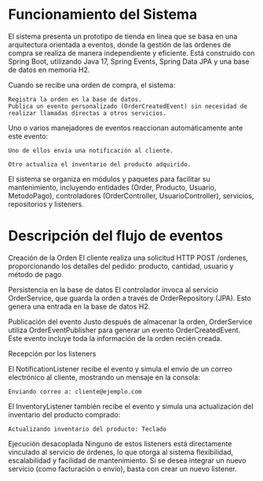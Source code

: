 
# Funcionamiento del Sistema

El sistema presenta un prototipo de tienda en línea que se basa en una arquitectura orientada a eventos, donde la gestión de las órdenes de compra se realiza de manera independiente y eficiente. Está construido con Spring Boot, utilizando Java 17, Spring Events, Spring Data JPA y una base de datos en memoria H2.

Cuando se recibe una orden de compra, el sistema:

    Registra la orden en la base de datos.
    Publica un evento personalizado (OrderCreatedEvent) sin necesidad de realizar llamadas directas a otros servicios.

Uno o varios manejadores de eventos reaccionan automáticamente ante este evento:

    Uno de ellos envía una notificación al cliente.

    Otro actualiza el inventario del producto adquirido.

El sistema se organiza en módulos y paquetes para facilitar su mantenimiento, incluyendo entidades (Order, Producto, Usuario, MetodoPago), controladores (OrderController, UsuarioController), servicios, repositorios y listeners.


# Descripción del flujo de eventos

Creación de la Orden El cliente realiza una solicitud HTTP POST /ordenes, proporcionando los detalles del pedido: producto, cantidad, usuario y método de pago.

Persistencia en la base de datos El controlador invoca al servicio OrderService, que guarda la orden a través de OrderRepository (JPA). Esto genera una entrada en la base de datos H2.

Publicación del evento Justo después de almacenar la orden, OrderService utiliza OrderEventPublisher para generar un evento OrderCreatedEvent. Este evento incluye toda la información de la orden recién creada.

Recepción por los listeners

El NotificationListener recibe el evento y simula el envío de un correo electrónico al cliente, mostrando un mensaje en la consola:

    Enviando correo a: cliente@ejemplo.com

El InventoryListener también recibe el evento y simula una actualización del inventario del producto comprado: 

    Actualizando inventario del producto: Teclado

Ejecución desacoplada Ninguno de estos listeners está directamente vinculado al servicio de órdenes, lo que otorga al sistema flexibilidad, escalabilidad y facilidad de mantenimiento. Si se desea integrar un nuevo servicio (como facturación o envío), basta con crear un nuevo listener.
